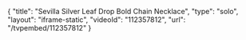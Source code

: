 {
    "title": "Sevilla Silver Leaf Drop Bold Chain Necklace",
    "type": "solo",
    "layout": "iframe-static",
    "videoId": "112357812",
    "url": "\/tvpembed\/112357812"
}